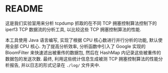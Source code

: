 # README

这是我们实验室用来分析 tcpdump 抓取的在不同 TCP 拥塞控制算法控制下的 iperf3 TCP 数据流的分析工具, 以比较这些 TCP 拥塞控制算法的性能.

本工具使用 Java 语言编写, 实现了根据 CPU 核心数进行并行分析的功能, 默认使用全部 CPU 核心. 为了提高分析效率, 分析函数中引入了 Google 实现的 BloomFilter 来快速滤出被重传的数据包, 然后在 HashMap 内记录这些被重传的数据包的发送次数. 最终, 利用这些统计信息生成被测 TCP 拥塞控制算法的性能分析报告, 并以日志的形式记录在 `./log/` 文件夹中.
